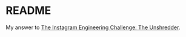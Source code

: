 README
======

My answer to [The Instagram Engineering Challenge: The Unshredder][1].

[1]: http://instagram-engineering.tumblr.com/post/12651721845/instagram-engineering-challenge-the-unshredder